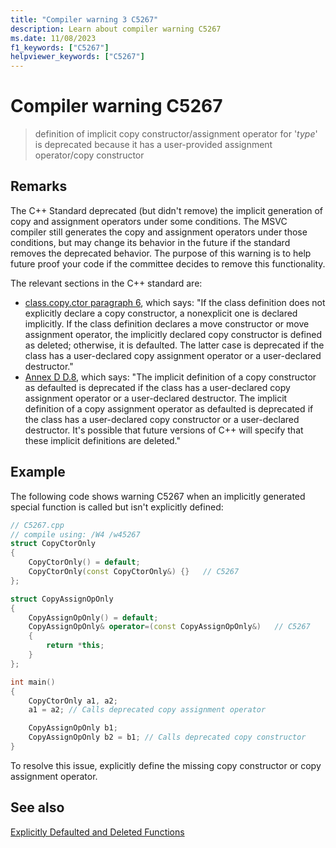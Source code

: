 ```yaml
---
title: "Compiler warning 3 C5267"
description: Learn about compiler warning C5267
ms.date: 11/08/2023
f1_keywords: ["C5267"]
helpviewer_keywords: ["C5267"]
---
```

# Compiler warning C5267

> definition of implicit copy constructor/assignment operator for '*type*' is deprecated because it has a user-provided assignment operator/copy constructor

## Remarks

The C++ Standard deprecated (but didn't remove) the implicit generation of copy and assignment operators under some conditions. The MSVC compiler still generates the copy and assignment operators under those conditions, but may change its behavior in the future if the standard removes the deprecated behavior. The purpose of this warning is to help future proof your code if the committee decides to remove this functionality.

The relevant sections in the C++ standard are:
- [class.copy.ctor paragraph 6](https://eel.is/c++draft/class.copy.ctor#6), which says: "If the class definition does not explicitly declare a copy constructor, a nonexplicit one is declared implicitly. If the class definition declares a move constructor or move assignment operator, the implicitly declared copy constructor is defined as deleted; otherwise, it is defaulted. The latter case is deprecated if the class has a user-declared copy assignment operator or a user-declared destructor."
- [Annex D D.8](https://eel.is/c++draft/depr.impldec#1), which says: "The implicit definition of a copy constructor as defaulted is deprecated if the class has a user-declared copy assignment operator or a user-declared destructor. The implicit definition of a copy assignment operator as defaulted is deprecated if the class has a user-declared copy constructor or a user-declared destructor. It's possible that future versions of C++ will specify that these implicit definitions are deleted."

## Example

The following code shows warning C5267 when an implicitly generated special function is called but isn't explicitly defined:

```cpp
// C5267.cpp
// compile using: /W4 /w45267
struct CopyCtorOnly
{
    CopyCtorOnly() = default;
    CopyCtorOnly(const CopyCtorOnly&) {}   // C5267
};

struct CopyAssignOpOnly
{
    CopyAssignOpOnly() = default;
    CopyAssignOpOnly& operator=(const CopyAssignOpOnly&)   // C5267
    {
        return *this;
    }
};

int main()
{
    CopyCtorOnly a1, a2;
    a1 = a2; // Calls deprecated copy assignment operator

    CopyAssignOpOnly b1;
    CopyAssignOpOnly b2 = b1; // Calls deprecated copy constructor
}
```

To resolve this issue, explicitly define the missing copy constructor or copy assignment operator.

## See also

[Explicitly Defaulted and Deleted Functions](../../cpp/explicitly-defaulted-and-deleted-functions.md)
